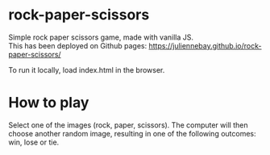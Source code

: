 # rock-paper-scissors
Simple rock paper scissors game, made with vanilla JS. <br>
This has been deployed on Github pages: https://juliennebay.github.io/rock-paper-scissors/

To run it locally, load index.html in the browser. 

# How to play
Select one of the images (rock, paper, scissors). The computer will then choose another random image, resulting in one of the following outcomes: win, lose or tie. 
